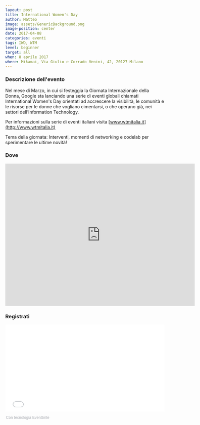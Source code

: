 ```yaml
---
layout: post
title: International Women's Day
author: Matteo
image: assets/GenericBackground.png
image-position: center
date: 2017-04-08
categories: eventi
tags: IWD, WTM
level: beginner
target: all
when: 8 aprile 2017
where: Mikamai, Via Giulio e Corrado Venini, 42, 20127 Milano
---
```


### Descrizione dell'evento

Nel mese di Marzo, in cui si festeggia la Giornata Internazionale della Donna, Google sta lanciando una serie di eventi globali chiamati International Women's Day orientati ad accrescere la visibilità, le comunità e le risorse per le donne che vogliano cimentarsi, o che operano già, nei settori dell’Information Technology.

Per informazioni sulla serie di eventi italiani visita [www.wtmitalia.it](http://www.wtmitalia.it)

Tema della giornata: Interventi, momenti di networking e codelab per sperimentare le ultime novità!

### Dove

<iframe src="https://www.google.com/maps/embed?pb=!1m18!1m12!1m3!1d699.2435538620492!2d9.215146827311692!3d45.490463979101214!2m3!1f0!2f0!3f0!3m2!1i1024!2i768!4f13.1!3m3!1m2!1s0x4786c691fa65942d%3A0x25e0caaa3e7e8d5a!2sMikamai!5e0!3m2!1sen!2sit!4v1489583240799" width="600" height="450" frameborder="0" style="border:0" allowfullscreen></iframe>

### Registrati

<div style="width:100%; text-align:left;"><iframe src="//eventbrite.it/tickets-external?eid=32243004695&ref=etckt" frameborder="0" height="275" width="100%" vspace="0" hspace="0" marginheight="5" marginwidth="5" scrolling="auto" allowtransparency="true"></iframe><div style="font-family:Helvetica, Arial; font-size:12px; padding:10px 0 5px; margin:2px; width:100%; text-align:left;" ><a class="powered-by-eb" style="color: #ADB0B6; text-decoration: none;" target="_blank" href="http://www.eventbrite.it/">Con tecnologia Eventbrite</a></div></div>
